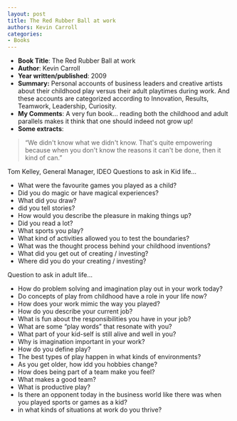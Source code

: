 ```yaml
---
layout: post
title: The Red Rubber Ball at work
authors: Kevin Carroll
categories:
- Books
---
```



- **Book Title**: The Red Rubber Ball at work
- **Author**: Kevin Carroll
- **Year written/published**: 2009
- **Summary:** Personal accounts of business leaders and creative artists about their childhood play versus their adult playtimes during work. And these accounts are categorized according to Innovation, Results, Teamwork, Leadership, Curiosity.
- **My Comments**: A very fun book... reading both the childhood and adult parallels makes it think that one should indeed not grow up!
- **Some extracts**:

> “We didn't know what we didn't know. That's quite empowering because when you don't know the reasons it can't be done, then it kind of can.”

Tom Kelley, General Manager, IDEO Questions to ask in Kid life…

- What were the favourite games you played as a child?
- Did you do magic or have magical experiences?
- What did you draw?
- did you tell stories?
- How would you describe the pleasure in making things up?
- Did you read a lot?
- What sports you play?
- What kind of activities allowed you to test the boundaries?
- What was the thought process behind your childhood inventions?
- What did you get out of creating / investing?
- Where did you do your creating / investing?

Question to ask in adult life…

- How do problem solving and imagination play out in your work today?
- Do concepts of play from childhood have a role in your life now?
- How does your work mimic the way you played?
- How do you describe your current job?
- What is fun about the responsibilities you have in your job?
- What are some “play words” that resonate with you?
- What part of your kid-self is still alive and well in you?
- Why is imagination important in your work?
- How do you define play?
- The best types of play happen in what kinds of environments?
- As you get older, how idd you hobbies change?
- How does being part of a team make you feel?
- What makes a good team?
- What is productive play?
- Is there an opponent today in the business world like there was when you played sports or games as a kid?
- in what kinds of situations at work do you thrive?

